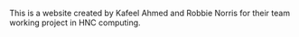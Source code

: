 This is a website created by Kafeel Ahmed and Robbie Norris for their team working project in HNC computing. 
